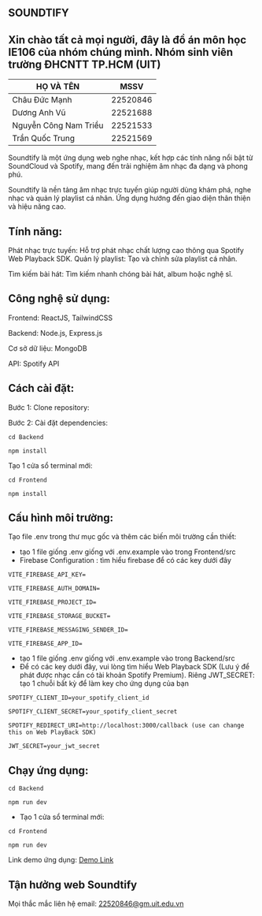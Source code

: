 SOUNDTIFY
-
Xin chào tất cả mọi người, đây là đồ án môn học IE106 của nhóm chúng mình. Nhóm sinh viên trường ĐHCNTT TP.HCM (UIT)
-
| HỌ VÀ TÊN                |  MSSV        | 
|------------              |--------------|
| Châu Đức Mạnh            | 22520846     |
| Dương Anh Vũ             | 22521688     |
| Nguyễn Công Nam Triều    | 22521533     |
| Trần Quốc Trung          | 22521569     |

Soundtify là một ứng dụng web nghe nhạc, kết hợp các tính năng nổi bật từ SoundCloud và Spotify, mang đến trải nghiệm âm nhạc đa dạng và phong phú.

Soundtify là nền tảng âm nhạc trực tuyến giúp người dùng khám phá, nghe nhạc và quản lý playlist cá nhân. Ứng dụng hướng đến giao diện thân thiện và hiệu năng cao.

Tính năng:
-
Phát nhạc trực tuyến: Hỗ trợ phát nhạc chất lượng cao thông qua Spotify Web Playback SDK.
Quản lý playlist: Tạo và chỉnh sửa playlist cá nhân.

Tìm kiếm bài hát: Tìm kiếm nhanh chóng bài hát, album hoặc nghệ sĩ.

Công nghệ sử dụng:
-
Frontend: ReactJS, TailwindCSS

Backend: Node.js, Express.js

Cơ sở dữ liệu: MongoDB

API: Spotify API

Cách cài đặt:
-
Bước 1: Clone repository:

Bước 2: Cài đặt dependencies:

`cd Backend`

`npm install`

Tạo 1 cửa sổ terminal mới:

`cd Frontend`

`npm install`

Cấu hình môi trường:
-
Tạo file .env trong thư mục gốc và thêm các biến môi trường cần thiết:

+ tạo 1 file giống .env giống với .env.example vào trong Frontend/src
+ Firebase Configuration : tìm hiểu firebase để có các key dưới đây
```
VITE_FIREBASE_API_KEY=

VITE_FIREBASE_AUTH_DOMAIN=

VITE_FIREBASE_PROJECT_ID=

VITE_FIREBASE_STORAGE_BUCKET=

VITE_FIREBASE_MESSAGING_SENDER_ID=

VITE_FIREBASE_APP_ID=
```
+ tạo 1 file giống .env giống với .env.example vào trong Backend/src
+ Để có các key dưới đây, vui lòng tìm hiểu Web Playback SDK (Lưu ý để phát được nhạc cần có tài khoản Spotify Premium). Riêng JWT_SECRET: tạo 1 chuỗi bất kỳ để làm key cho ứng dụng của bạn
```
SPOTIFY_CLIENT_ID=your_spotify_client_id 

SPOTIFY_CLIENT_SECRET=your_spotify_client_secret

SPOTIFY_REDIRECT_URI=http://localhost:3000/callback (use can change this on Web PlayBack SDK)

JWT_SECRET=your_jwt_secret
```
Chạy ứng dụng:
-
`cd Backend`

`npm run dev`

+ Tạo 1 cửa sổ terminal mới:

`cd Frontend`

`npm run dev`

Link demo ứng dụng:
[Demo Link](https://www.youtube.com/watch?v=iQ83y5W5djk)

Tận hưởng web Soundtify
-
Mọi thắc mắc liên hệ email: 22520846@gm.uit.edu.vn
